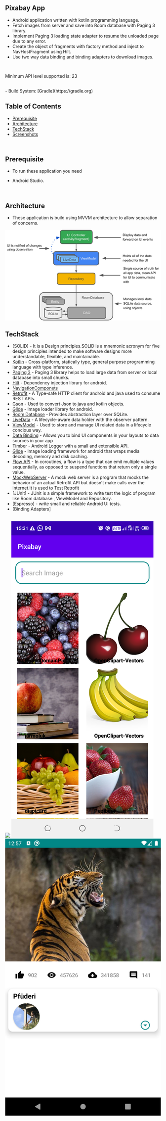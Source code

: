 ## Pixabay App
- Android  application written with kotlin programming language.
- Fetch images from server and save into Room database with Paging 3 library.
- Implement Paging 3 loading state adapter to resume the unloaded page due to any error.
- Create the object of fragments with factory method and inject to NavHostFragment using Hilt.
- Use two way data binding and binding adapters to download images.
<br>

Minimum API level supported is: 23

<br>
- Build System: [Gradle](https://gradle.org)

## Table of Contents
-  [Prerequisite](#prerequisite)
-  [Architecture](#architecture)
-  [TechStack](#techstack)
-  [Screenshots](#screenshots)
<br>

## Prerequisite
- To run these application you need 
* Android Studio.
<br>

## Architecture
- These application is build using MVVM architecture to allow separation of concerns.
<img src="assets/architecture.png">
<br>

## TechStack
 * [SOLID] - It is a Design principles.SOLID is a mnemonic acronym for five design principles intended to make software designs more understandable, flexible, and maintainable.
 * [Kotlin](https://developer.android.com/kotlin) - Cross-platform, statically type, general purpose programming language with type inference.
 * [Paging 3](https://developer.android.com/topic/libraries/architecture/paging/v3-overview) - Paging 3 library helps to load large data from server or local database into small chunks.
 * [Hilt](https://developer.android.com/training/dependency-injection/hilt-android) - Dependency injection library for android.
 * [NavigationComponets](https://developer.android.com/guide/navigation/navigation-getting-started) 
 * [Retrofit](https://square.github.io/retrofit/) - A Type-safe HTTP client for android and java used to consume REST APIs.
 * [Gson](https://github.com/google/gson) - Used to convert Json to java and kotlin objects.
 * [Glide](https://github.com/bumptech/glide) - Image loader library for android.
 * [Room Database](https://developer.android.com/training/data-storage/room) -  Provides abstraction layer over SQLite.
 * [LiveData](https://developer.android.com/topic/libraries/architecture/livedata) - A lifecycle-aware data holder with the observer pattern.
 * [ViewModel](https://developer.android.com/topic/libraries/architecture/viewmodel) - Used to store and manage UI related data in a lifecycle concious way.
 * [Data Binding](https://developer.android.com/topic/libraries/data-binding) - Allows you to bind UI components in your layouts to data sources in your app 
 * [Timber](https://github.com/JakeWharton/timber) - Android Logger with a small and extensible API.
 * [Glide](https://github.com/bumptech/glide) - Image loading framework for android that wraps media decoding, memory and disk caching.
 * [Flow API](https://kotlinlang.org/docs/flow.html#sequences) - In coroutines, a flow is a type that can emit multiple values sequentially, as opposed to suspend functions that return only a single value.
 * [MockWebServer](https://kotlintesting.com/testing-retrofit-calls) - A mock web server is a program that mocks the behavior of an actual Retrofit API  but doesn’t make calls over the internet.It is used to Test Retrofit
 * [JUnit] - JUnit is a simple framework to write test the logic of program like Room database  , ViewModel and Repository.
 * [Espresso] - write small and reliable Android UI tests.
 * [Binding Adapters] 
<br>

<img src="assets/fruit.png">
<img src="assets/fruits.png">
<img src="assets/detail.png">

